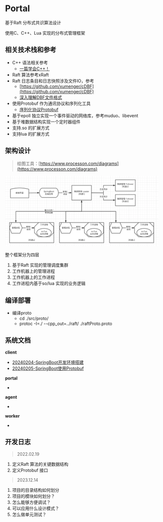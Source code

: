 # Portal

基于Raft 分布式共识算法设计

使用C、C++、Lua 实现的分布式管理框架

## 相关技术栈和参考

* C++ 语法相关参考
    * [一篇学会C++！](http://www.xumenger.com/cpp-one-paper-20171230/)
* Raft 算法参考xRaft
* Raft 日志条目和日志快照涉及文件IO，参考
    * [https://github.com/xumenger/cDBF](https://github.com/xumenger/cDBF)
    * [深入理解DBF文件格式](http://www.xumenger.com/dbf-20160703/)
* 使用Protobuf 作为通讯协议和序列化工具
    * [序列化协议Protobuf](http://www.xumenger.com/protobuf-20190525/)
* 基于epoll 独立实现一个事件驱动的网络库，参考muduo、libevent
* 基于堆数据结构实现一个定时器组件
* 支持.so 的扩展方式
* 支持lua 的扩展方式

## 架构设计

>绘图工具：[https://www.processon.com/diagrams](https://www.processon.com/diagrams)

![](./img/01.png)

整个框架分为四层

1. 基于Raft 实现的管理调度集群
2. 工作机器上的管理进程
3. 工作机器上的工作进程
4. 工作进程内基于so/lua 实现的业务逻辑

## 编译部署

* 编译proto
    * cd ./src/proto/
    * protoc -I=./ --cpp\_out=../raft/ ./raftProto.proto


## 系统文档

**client**

* [20240204-SpringBoot开发环境搭建]()
* [20240205-SpringBoot使用Protobuf]()

**portal**

* []()

**agent**

* []()

**worker**

* []()

## 开发日志

>2022.02.19

1. 定义Raft 算法的关键数据结构
2. 定义Protobuf 接口

>2023.12.14

1. 项目的目录结构如何划分
2. 项目的模块如何划分？
3. 怎么能够方便调试？
4. 可以应用什么设计模式？
5. 怎么做单元测试？